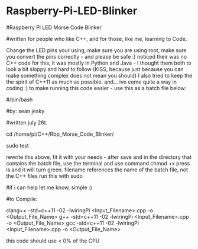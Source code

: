 # Raspberry-Pi-LED-Blinker

#Raspberry Pi LED Morse Code Blinker

#written for people who like C++, and for those, like me, learning to Code.

Change the LED pins your using, make sure you are using root, make sure you convert the pins
correctly - and please be safe :)
noticed their was no C++ code for this, it was mostly in Python and Java - 
I thought them both to look a bit sloppy and hard to follow 
(KISS, because just because you can make something complex does not mean you should)
I also tried to keep the the spirit of C++11 as much as possible. 
and... ive come quite a way in coding :)
to make running this code easier - use this as a batch file below:

#/bin/bash

#by: sean jesky

#written july 26t.

cd /home/pi/C++/Rbp_Morse_Code_Blinker/

sudo test


rewrite this above, fit it with your needs - after save and in the directory that contains the batch file,
use the terminal and use command chmod +x <filename>
press ls and it will turn green.
filename references the name of the batch file, not the C++ files
run this with sudo


#if i can help let me know, simple :) 

#to Compile:

clang++ -std=c++11 -02 -lwiringPi <Input_Filename>.cpp -o <Output_File_Name>
g++     -std=c++11 -02 -lwiringPi <Input_Filename>.cpp -o <Output_File_Name>
gcc     -std=c++11 -02 -lwiringPi <Input_Filename>.cpp -o <Output_File_Name>

this code should use < 0% of the CPU

